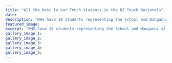 ```yaml
---
title: "All the best to our Touch students in the NZ Touch Nationals"
date: 
description: "WHS have 19 students representing the School and Wanganui at the NZ Touch Nationals is Christchurch this weekend."
featured_image: 
excerpt: "WHS have 19 students representing the School and Wanganui at the NZ Touch Nationals is Christchurch this weekend."
gallery_image_1: 
gallery_image_2: 
gallery_image_3: 
gallery_image_4: 
gallery_image_5: 
---
```

